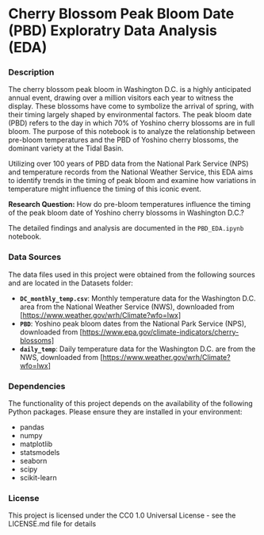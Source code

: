 # Cherry Blossom Peak Bloom Date (PBD) Exploratry Data Analysis (EDA)

### **Description**
The cherry blossom peak bloom in Washington D.C. is a highly anticipated annual event, drawing over a million visitors each year to witness the display. These blossoms have come to symbolize the arrival of spring, with their timing largely shaped by environmental factors. The peak bloom date (PBD) refers to the day in which 70% of Yoshino cherry blossoms are in full bloom. The purpose of this notebook is to analyze the relationship between pre-bloom temperatures and the PBD of Yoshino cherry blossoms, the dominant variety at the Tidal Basin.

Utilizing over 100 years of PBD data from the National Park Service (NPS) and temperature records from the National Weather Service, this EDA aims to identify trends in the timing of peak bloom and examine how variations in temperature might influence the timing of this iconic event.

**Research Question:** How do pre-bloom temperatures influence the timing of the peak bloom date of Yoshino cherry blossoms in Washington D.C.?

The detailed findings and analysis are documented in the `PBD_EDA.ipynb` notebook.

### **Data Sources**
The data files used in this project were obtained from the following sources and are located in the Datasets folder:

* **`DC_monthly_temp.csv`**: Monthly temperature data for the Washington D.C. area from the National Weather Service (NWS), downloaded from [https://www.weather.gov/wrh/Climate?wfo=lwx]
* **`PBD`**: Yoshino peak bloom dates from the National Park Service (NPS), downloaded from [https://www.epa.gov/climate-indicators/cherry-blossoms]
* **`daily_temp`**: Daily temperature data for the Washington D.C. are from the NWS, downloaded from [https://www.weather.gov/wrh/Climate?wfo=lwx]

### **Dependencies**
The functionality of this project depends on the availability of the following Python packages. Please ensure they are installed in your environment:
- pandas
- numpy
- matplotlib
- statsmodels
- seaborn
- scipy
- scikit-learn
  
### License
This project is licensed under the CC0 1.0 Universal License - see the LICENSE.md file for details

